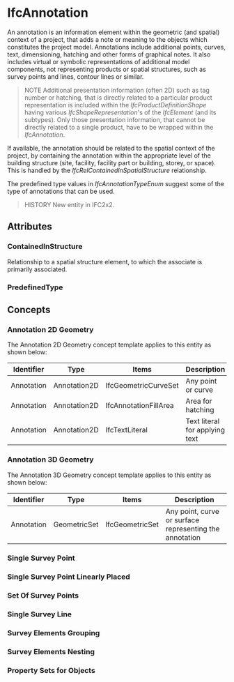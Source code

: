 # IfcAnnotation

An annotation is an information element within the geometric (and spatial) context of a project, that adds a note or meaning to the objects which constitutes the project model. Annotations include additional points, curves, text, dimensioning, hatching and other forms of graphical notes. It also includes virtual or symbolic representations of additional model components, not representing products or spatial structures, such as survey points and lines, contour lines or similar.

> NOTE  Additional presentation information (often 2D) such as tag number or hatching, that is directly related to a particular product representation is included within the _IfcProductDefinitionShape_ having various _IfcShapeRepresentation_'s of the _IfcElement_ (and its subtypes). Only those presentation information, that cannot be directly related to a single product, have to be wrapped within the _IfcAnnotation_.

If available, the annotation should be related to the spatial context of the project, by containing the annotation within the appropriate level of the building structure (site, facility, facility part or building, storey, or space). This is handled by the _IfcRelContainedInSpatialStructure_ relationship.

The predefined type values in _IfcAnnotationTypeEnum_ suggest some of the type of annotations that can be used.

> HISTORY  New entity in IFC2x2.

## Attributes

### ContainedInStructure
Relationship to a spatial structure element, to which the associate is primarily associated.

### PredefinedType

## Concepts

### Annotation 2D Geometry

The Annotation 2D Geometry concept template applies to this entity as shown below:

| Identifier | Type         | Items                 | Description                    |
|------------|--------------|-----------------------|--------------------------------|
| Annotation | Annotation2D | IfcGeometricCurveSet  | Any point or curve             |
| Annotation | Annotation2D | IfcAnnotationFillArea | Area for hatching              |
| Annotation | Annotation2D | IfcTextLiteral        | Text literal for applying text |


### Annotation 3D Geometry

The Annotation 3D Geometry concept template applies to this entity as shown below:

| Identifier | Type         | Items           | Description                                             |
|------------|--------------|-----------------|---------------------------------------------------------|
| Annotation | GeometricSet | IfcGeometricSet | Any point, curve or surface representing the annotation |

### Single Survey Point


### Single Survey Point Linearly Placed


### Set Of Survey Points


### Single Survey Line


### Survey Elements Grouping


### Survey Elements Nesting


### Property Sets for Objects



